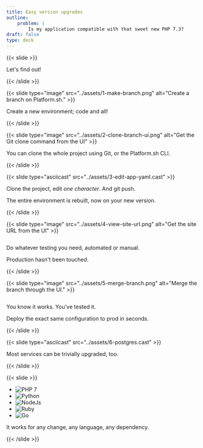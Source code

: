 ```yaml
---
title: Easy version upgrades
outline:
    problem: |
        Is my application compatible with that sweet new PHP 7.3?
draft: false
type: deck
---
```


{{< slide >}}
<p>Let's find out!</p>
{{< /slide >}}

{{< slide type="image" src="../assets/1-make-branch.png" alt="Create a branch on Platform.sh." >}}
<p>Create a new environment; code and all!</p>
{{< /slide >}}

{{< slide type="image" src="../assets/2-clone-branch-ui.png" alt="Get the Git clone command from the UI" >}}
<p>You can clone the whole project using Git, or the Platform.sh CLI.</p>
{{< /slide >}}

{{< slide type="asciicast" src="../assets/3-edit-app-yaml.cast" >}}
<p>Clone the project, edit <em>one character</em>.  And git push.</p>
<p>The entire environment is rebuilt, now on your new version.</p>
{{< /slide >}}

{{< slide type="image" src="../assets/4-view-site-url.png" alt="Get the site URL from the UI" >}}
<p style="margin-top: 2em;">Do whatever testing you need, automated or manual.</p>
<p>Production hasn't been touched.</p>
{{< /slide >}}

{{< slide type="image" src="../assets/5-merge-branch.png" alt="Merge the branch through the UI." >}}
<p style="margin-top: 2em;">You know it works. You've tested it.</p>
<p>Deploy the exact same configuration to prod in seconds.</p>
{{< /slide >}}

{{< slide type="asciicast" src="../assets/6-postgres.cast" >}}
<p>Most services can be trivially upgraded, too.</p>
{{< /slide >}}

{{< slide >}}
<ul class="logo-list">
  <li><img src="../assets/php-logo.svg" alt="PHP 7" class="plain" data-credit="https://commons.wikimedia.org/wiki/File:PHP-logo.svg" /></li>
  <li><img src="../assets/python-logo.svg" alt="Python" class="plain" data-credit="https://commons.wikimedia.org/wiki/File:Python.svg" /></li>
  <li><img src="../assets/nodejs-logo.svg" alt="NodeJs" class="plain" data-credit="https://commons.wikimedia.org/wiki/File:Node.js_logo.svg" /></li>
  <li><img src="../assets/ruby-logo.svg" alt="Ruby" class="plain" data-credit="https://commons.wikimedia.org/wiki/File:Ruby_logo.svg" /></li>
  <li><img src="../assets/golang-logo.svg" alt="Go" class="plain" data-credit="https://www.vectorlogo.zone/logos/golang/index.html" /></li>
</ul>
<p style="margin-top: 0;">It works for any change, any language, any dependency.</p>
{{< /slide >}}
